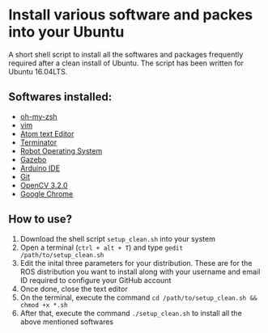 # Install various software and packes into your Ubuntu
A short shell script to install all the softwares and packages frequently required after a clean install of Ubuntu. The script has been written for Ubuntu 16.04LTS.

## Softwares installed:
* [oh-my-zsh](https://github.com/robbyrussell/oh-my-zsh)
* [vim](http://www.vim.org/download.php)
* [Atom text Editor](https://atom.io/)
* [Terminator](https://wiki.archlinux.org/index.php/Terminator)
* [Robot Operating System](http://wiki.ros.org/ROS/)
* [Gazebo](http://gazebosim.org/)
* [Arduino IDE](https://www.arduino.cc/)
* [Git](https://github.com/)
* [OpenCV 3.2.0](http://opencv.org/)
* [Google Chrome](https://www.google.com/chrome/)

## How to use?
1. Download the shell script `setup_clean.sh` into your system
2. Open a terminal (`ctrl + alt + T`) and type `gedit /path/to/setup_clean.sh`
3. Edit the inital three parameters for your distribution. These are for the ROS distribution you want to install along with your username and email ID required to configure your GitHub account
4. Once done, close the text editor
5. On the terminal, execute the command `cd /path/to/setup_clean.sh && chmod +x *.sh`
6. After that, execute the command `./setup_clean.sh` to install all the above mentioned softwares
